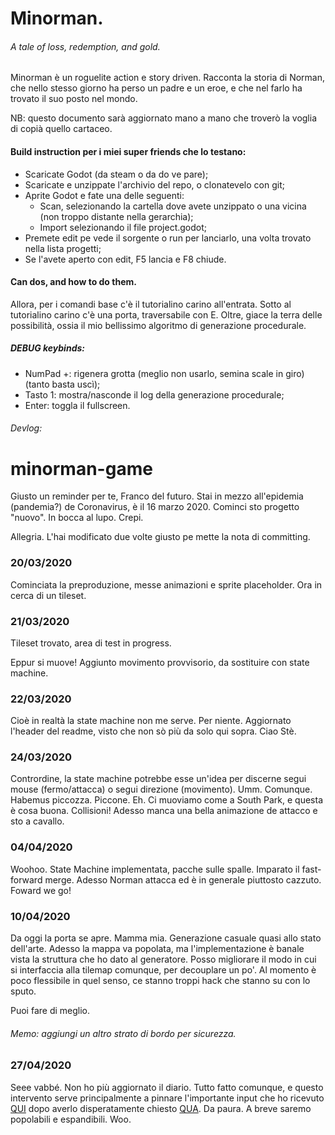 # Minorman.
###### A tale of loss, redemption, and gold. 

Minorman è un roguelite action e story driven. Racconta la storia di Norman, che nello stesso giorno ha perso un padre e un eroe, e che nel farlo ha trovato il suo posto nel mondo. 

NB: questo documento sarà aggiornato mano a mano che troverò la voglia di copià quello cartaceo. 

#### Build instruction per i miei super friends che lo testano:

- Scaricate Godot (da steam o da do ve pare);
- Scaricate e unzippate l'archivio del repo, o clonatevelo con git;
- Aprite Godot e fate una delle seguenti:
	- Scan, selezionando la cartella dove avete unzippato o una vicina (non troppo distante nella gerarchia);
	- Import selezionando il file project.godot;
- Premete edit pe vede il sorgente o run per lanciarlo, una volta trovato nella lista progetti;
- Se l'avete aperto con edit, F5 lancia e F8 chiude.

#### Can dos, and how to do them.

Allora, per i comandi base c'è il tutorialino carino all'entrata. Sotto al tutorialino carino c'è una porta, traversabile con E. Oltre, giace la terra delle possibilità, ossia il mio bellissimo algoritmo di generazione procedurale.

##### DEBUG keybinds:
- NumPad +: rigenera grotta (meglio non usarlo, semina scale in giro) (tanto basta uscì);
- Tasto 1: mostra/nasconde il log della generazione procedurale;
- Enter: toggla il fullscreen.

###### Devlog:
# minorman-game

Giusto un reminder per te, Franco del futuro. Stai in mezzo all'epidemia (pandemia?) de Coronavirus, è il 16 marzo 2020. Cominci sto progetto "nuovo". In bocca al lupo. Crepi.

Allegria. L'hai modificato due volte giusto pe mette la nota di committing.

### 20/03/2020

Cominciata la preproduzione, messe animazioni e sprite placeholder. Ora in cerca di un tileset.

### 21/03/2020

Tileset trovato, area di test in progress.

Eppur si muove! Aggiunto movimento provvisorio, da sostituire con state machine.

### 22/03/2020

Cioè in realtà la state machine non me serve. Per niente. Aggiornato l'header del readme, visto che non sò più da solo qui sopra. Ciao Stè. 

### 24/03/2020

Contrordine, la state machine potrebbe esse un'idea per discerne segui mouse (fermo/attacca) o segui direzione (movimento). Umm. 
Comunque. Habemus piccozza. Piccone. Eh. Ci muoviamo come a South Park, e questa è cosa buona. Collisioni! Adesso manca una bella animazione de attacco e sto a cavallo.

### 04/04/2020

Woohoo. State Machine implementata, pacche sulle spalle. Imparato il fast-forward merge. Adesso Norman attacca ed è in generale piuttosto cazzuto. Foward we go!

### 10/04/2020

Da oggi la porta se apre. Mamma mia. Generazione casuale quasi allo stato dell'arte. Adesso la mappa va popolata, ma l'implementazione è banale vista la struttura che ho dato al generatore. 
Posso migliorare il modo in cui si interfaccia alla tilemap comunque, per decouplare un po'. Al momento è poco flessibile in quel senso, ce stanno troppi hack che stanno su con lo sputo.

Puoi fare di meglio.

###### Memo: aggiungi un altro strato di bordo per sicurezza. 

### 27/04/2020

Seee vabbé. Non ho più aggiornato il diario. Tutto fatto comunque, e questo intervento serve principalmente a pinnare l'importante input che ho ricevuto [QUI](https://gist.github.com/willnationsdev/eee13c0fc0611e7df7991f8da1805af6 "Grazie willnationsdev, sei un tosto.") dopo averlo disperatamente chiesto [QUA](https://www.reddit.com/r/godot/comments/g93kjl/custom_resource_with_variable_number_of_properties/ "Mamma mia OPEN SOURCE RULEZ proprio.").
Da paura. A breve saremo popolabili e espandibili. Woo.
